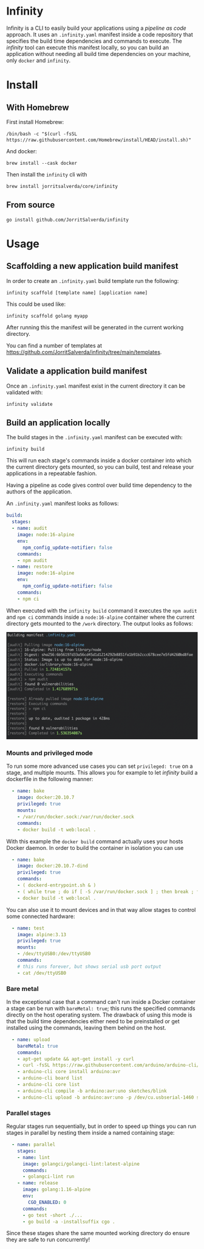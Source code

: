 # Infinity

Infinity is a CLI to easily build your applications using a _pipeline as code_ approach. It uses an `.infinity.yaml` manifest inside a code repository that specifies the build time dependencies and commands to execute. The _infinity_ tool can execute this manifest locally, so you can build an application without needing all build time dependencies on your machine, only `docker` and `infinity`.

# Install

## With Homebrew

First install Homebrew:

```
/bin/bash -c "$(curl -fsSL https://raw.githubusercontent.com/Homebrew/install/HEAD/install.sh)"
```

And docker:

```
brew install --cask docker
```

Then install the `infinity` cli with

```
brew install jorritsalverda/core/infinity
```

## From source

```
go install github.com/JorritSalverda/infinity
```

# Usage

## Scaffolding a new application build manifest

In order to create an `.infinity.yaml` build template run the following:

```
infinity scaffold [template name] [application name]
```

This could be used like:

```
infinity scaffold golang myapp
```

After running this the manifest will be generated in the current working directory.

You can find a number of templates at https://github.com/JorritSalverda/infinity/tree/main/templates.

## Validate a application build manifest

Once an `.infinity.yaml` manifest exist in the current directory it can be validated with:

```
infinity validate
```

## Build an application locally

The build stages in the `.infinity.yaml` manifest can be executed with:

```
infinity build
```

This will run each stage's commands inside a docker container into which the current directory gets mounted, so you can build, test and release your applications in a repeatable fashion.

Having a pipeline as code gives control over build time dependency to the authors of the application.

An `.infinity.yaml` manifest looks as follows:

```yaml
build:
  stages:
  - name: audit
    image: node:16-alpine
    env:
      npm_config_update-notifier: false
    commands:
    - npm audit
  - name: restore
    image: node:16-alpine
    env:
      npm_config_update-notifier: false
    commands:
    - npm ci
```

When executed with the `infinity build` command it executes the `npm audit` and `npm ci` commands inside a `node:16-alpine` container where the current directory gets mounted to the `/work` directory. The output looks as follows:

![Build output](https://github.com/JorritSalverda/infinity/blob/main/screenshot.png?raw=true)

### Mounts and privileged mode

To run some more advanced use cases you can set `privileged: true` on a stage, and multiple mounts. This allows you for example to let _infinity_ build a dockerfile in the following manner:

```yaml
  - name: bake
    image: docker:20.10.7
    privileged: true
    mounts:
    - /var/run/docker.sock:/var/run/docker.sock
    commands:
    - docker build -t web:local .
```

With this example the `docker build` command actually uses your hosts Docker daemon. In order to build the container in isolation you can use

```yaml
  - name: bake
    image: docker:20.10.7-dind
    privileged: true
    commands:
    - ( dockerd-entrypoint.sh & )
    - ( while true ; do if [ -S /var/run/docker.sock ] ; then break ; fi ; sleep 3 ; done )
    - docker build -t web:local .
```

You can also use it to mount devices and in that way allow stages to control some connected hardware:

```yaml
  - name: test
    image: alpine:3.13
    privileged: true
    mounts:
    - /dev/ttyUSB0:/dev/ttyUSB0
    commands:
    # this runs forever, but shows serial usb port output
    - cat /dev/ttyUSB0
```

### Bare metal

In the exceptional case that a command can't run inside a Docker container a stage can be run with `bareMetal: true`; this runs the specified commands directly on the host operating system. The drawback of using this mode is that the build time dependencies either need to be preinstalled or get installed using the commands, leaving them behind on the host.

```yaml
  - name: upload
    bareMetal: true
    commands:
    - apt-get update && apt-get install -y curl
    - curl -fsSL https://raw.githubusercontent.com/arduino/arduino-cli/master/install.sh | sh -s 0.18.3
    - arduino-cli core install arduino:avr 
    - arduino-cli board list
    - arduino-cli core list
    - arduino-cli compile -b arduino:avr:uno sketches/blink
    - arduino-cli upload -b arduino:avr:uno -p /dev/cu.usbserial-1460 sketches/blink
```

### Parallel stages

Regular stages run sequentially, but in order to speed up things you can run stages in parallel by nesting them inside a named containing stage:

```yaml
  - name: parallel
    stages:
    - name: lint
      image: golangci/golangci-lint:latest-alpine
      commands:
      - golangci-lint run
    - name: release
      image: golang:1.16-alpine
      env:
        CGO_ENABLED: 0
      commands:
      - go test -short ./...
      - go build -a -installsuffix cgo .
```

Since these stages share the same mounted working directory do ensure they are safe to run concurrently!